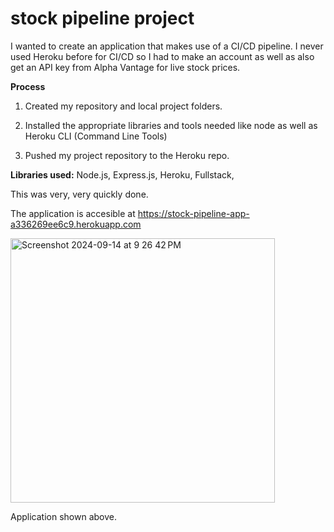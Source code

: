 # stock pipeline project
I wanted to create an application that makes use of a CI/CD pipeline. I never used Heroku before for CI/CD so I had to make an 
account as well as also get an API key from Alpha Vantage for live stock prices.

**Process**
1. Created my repository and local project folders. 

2. Installed the appropriate libraries and tools needed like node as well as Heroku CLI (Command Line Tools)

3. Pushed my project repository to the Heroku repo.

**Libraries used:**
Node.js, Express.js, Heroku, Fullstack,

This was very, very quickly done.

The application is accesible at
https://stock-pipeline-app-a336269ee6c9.herokuapp.com


<img width="423" alt="Screenshot 2024-09-14 at 9 26 42 PM" src="https://github.com/user-attachments/assets/b36f015b-78e5-4169-80f7-33f314ecb56b">

Application shown above.
